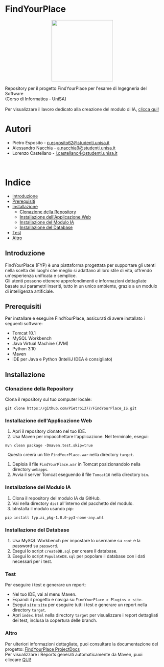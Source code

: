# FindYourPlace
<p align="center">
  <img width="200" src="https://github.com/Pietro1377/FindYourPlace_IS/assets/145977055/58143a00-a556-4cd0-9471-35ebb1a24edd">
</p>
Repository per il progetto FindYourPlace per l'esame di Ingegneria del Software <br>(Corso di Informatica - UniSA)<br><br>
Per visualizzare il lavoro dedicato alla creazione del modulo di IA, <a href="https://github.com/Pietro1377/FindYourPlace_FIA">clicca qui!</a>

# Autori
+ Pietro Esposito - p.esposito62@studenti.unisa.it
+ Alessandro Nacchia - a.nacchia9@studenti.unisa.it
+ Lorenzo Castellano - l.castellano4@studenti.unisa.it
<br>

# Indice
+ [Introduzione](#introduzione)
+ [Prerequisiti](#prerequisiti)
+ [Installazione](#installazione)
    + [Clonazione della Repository](#clonazione-della-repository)
    + [Installazione dell'Applicazione Web](#installazione-dellapplicazione-web)
    + [Installazione del Modulo IA](#installazione-del-modulo-ia)
    + [Installazione del Database](#installazione-del-database)
+ [Test](#test)
+ [Altro](#altro)

## Introduzione
FindYourPlace (FYP) è una piattaforma progettata per supportare gli utenti nella scelta dei luoghi che meglio si adattano al loro stile di vita, offrendo un'esperienza unificata e semplice.<br>
Gli utenti possono ottenere approfondimenti e informazioni dettagliate basate sui parametri inseriti, tutto in un unico ambiente, grazie a un modulo di intelligenza artificiale.

## Prerequisiti
Per installare e eseguire FindYourPlace, assicurati di avere installato i seguenti software:
+ Tomcat 10.1
+ MySQL Workbench
+ Java Virtual Machine (JVM)
+ Python 3.10
+ Maven
+ IDE per Java e Python (IntelliJ IDEA è consigliato)

## Installazione
### Clonazione della Repository
Clona il repository sul tuo computer locale:
```
git clone https://github.com/Pietro1377/FindYourPlace_IS.git
```

### Installazione dell'Applicazione Web
1. Apri il repository clonato nel tuo IDE.
2. Usa Maven per impacchettare l'applicazione. Nel terminale, esegui:
```
mvn clean package -Dmaven.test.skip=true
```
&nbsp;&nbsp;Questo creerà un file `FindYourPlace.war` nella directory `target`.
1. Deploia il file `FindYourPlace.war` in Tomcat posizionandolo nella directory `webapps`.
2. Avvia il server Tomcat eseguendo il file `Tomcat10` nella directory `bin`.

### Installazione del Modulo IA
1. Clona il repository del modulo IA da GitHub.
2. Vai nella directory `dist` all'interno del pacchetto del modulo.
3. bInstalla il modulo usando pip:
```
pip install fyp.ai_pkg-1.0.0-py3-none-any.whl
```

### Installazione del Database
1. Usa MySQL Workbench per impostare lo username su `root` e la password su `password`.
2. Esegui lo script `createDB.sql` per creare il database.
3. Esegui lo script `PopulateDB.sql` per popolare il database con i dati necessari per i test.

### Test
Per eseguire i test e generare un report:
+ Nel tuo IDE, vai al menu Maven.
+ Espandi il progetto e naviga su `FindYourPlace > Plugins > site`.
+ Esegui `site:site` per eseguire tutti i test e generare un report nella directory `target`.
+ Apri `index.html` nella directory `target` per visualizzare i report dettagliati dei test, inclusa la copertura delle branch.

### Altro
Per ulteriori informazioni dettagliate, puoi consultare la documentazione del progetto: [FindYourPlace ProjectDocs](https://github.com/FireLion137/FindYourPlace_IS/tree/main/projectDocs/Prodotto)<br>
Per visualizzare i Reports generati automaticamente da Maven, puoi cliccare [QUI!](https://pietro1377.github.io/FindYourPlace_IS/project-reports.html)<br>
